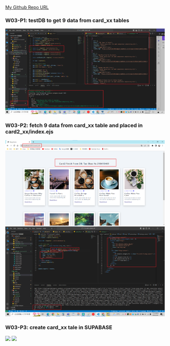 [My Github Repo URL](https://github.com/as718296/1112_wp2_demo_69.git)

### W03-P1: testDB to get 9 data from card_xx tables

![](P1.png)

### W03-P2: fetch 9 data from card_xx table and placed in card2_xx/index.ejs

![](P2-1.png)
![](P2-2.png)

### W03-P3: create card_xx tale in SUPABASE

![](https://ufpyfzqptcdbelaugszo.supabase.co/storage/v1/object/public/demo-69/md-img/P3-1.png)
![](https://ufpyfzqptcdbelaugszo.supabase.co/storage/v1/object/public/demo-69/md-img/P3-2.png)
